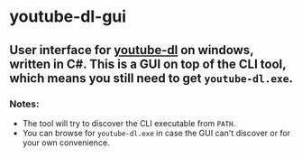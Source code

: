 # youtube-dl-gui
## User interface for [youtube-dl](https://github.com/ytdl-org/youtube-dl) on windows, written in C#. This is a GUI on top of the CLI tool, which means you still need to get `youtube-dl.exe`.

### Notes:
- The tool will try to discover the CLI executable from `PATH`.
- You can browse for `youtube-dl.exe` in case the GUI can't discover or for your own convenience.